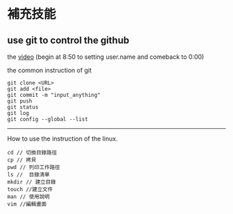 #  補充技能

## use git to control the github
the [video](<https://drive.google.com/file/d/15xcSumf4d2xWc1GKnjNUqzil6V6x7RP4/view?usp=drive_link>) (begin at 8:50 to setting user.name and comeback to 0:00)

the common instruction of git
```
git clone <URL>
git add <file>
git commit -m "input_anything"
git push
git status
git log
git config --global --list
```
---
How to use the instruction of the linux.
```
cd // 切換目錄路徑
cp // 拷貝
pwd // 列印工作路徑
ls //  目錄清單
mkdir // 建立目錄
touch //建立文件
man // 使用說明
vim //編輯畫面
```



